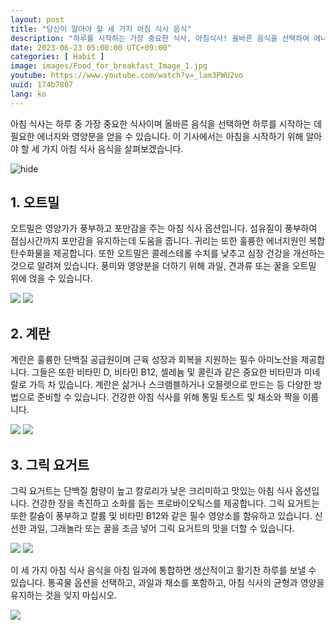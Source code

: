 ```yaml
---
layout: post
title: "당신이 알아야 할 세 가지 아침 식사 음식"
description: "하루를 시작하는 가장 중요한 식사, 아침식사! 올바른 음식을 선택하여 에너지와 영양분을 충전해보세요. 오트밀의 포만감과 심장 건강 개선, 계란의 단백질 공급과 영양소 풍부함, 그리고 그릭 요거트의 칼슘이 풍부한 건강한 아침 식사를 소개합니다. 통곡물, 과일, 채소와 함께 아침 식사의 균형을 잡아보세요. 건강하고 생산적인 하루를 위한 첫 걸음! #아침 #건강식 #건강한아침식사 #영양가있는음식 #건강한아침 #오트밀아침 #계란아침 #그릭요거트아침 #아침식사팁 #건강한아침식사팁 #생산적인하루"
date: 2023-06-23 05:00:00 UTC+09:00"
categories: [ Habit ]
image: images/Food_for_breakfast_Image_1.jpg
youtube: https://www.youtube.com/watch?v=_lam3PWU2vo
uuid: 174b7807
lang: ko
---
```


아침 식사는 하루 중 가장 중요한 식사이며 올바른 음식을 선택하면 하루를 시작하는 데 필요한 에너지와 영양분을 얻을 수 있습니다. 이 기사에서는 아침을 시작하기 위해 알아야 할 세 가지 아침 식사 음식을 살펴보겠습니다.

![hide](images/Food_for_breakfast_Image_1.jpg)


## 1. 오트밀
오트밀은 영양가가 풍부하고 포만감을 주는 아침 식사 옵션입니다. 섬유질이 풍부하여 점심시간까지 포만감을 유지하는데 도움을 줍니다. 귀리는 또한 훌륭한 에너지원인 복합 탄수화물을 제공합니다. 또한 오트밀은 콜레스테롤 수치를 낮추고 심장 건강을 개선하는 것으로 알려져 있습니다. 풍미와 영양분을 더하기 위해 과일, 견과류 또는 꿀을 오트밀 위에 얹을 수 있습니다.

![](images/oatmeal_Image_1.jpg)
![](images/oatmeal_Image_2.jpg)


## 2. 계란
계란은 훌륭한 단백질 공급원이며 근육 성장과 회복을 지원하는 필수 아미노산을 제공합니다. 그들은 또한 비타민 D, 비타민 B12, 셀레늄 및 콜린과 같은 중요한 비타민과 미네랄로 가득 차 있습니다. 계란은 삶거나 스크램블하거나 오믈렛으로 만드는 등 다양한 방법으로 준비할 수 있습니다. 건강한 아침 식사를 위해 통밀 토스트 및 채소와 짝을 이룹니다.

![](images/eggs_Image_1.jpg)
![](images/eggs_Image_2.jpg)


## 3. 그릭 요거트
그릭 요거트는 단백질 함량이 높고 칼로리가 낮은 크리미하고 맛있는 아침 식사 옵션입니다. 건강한 장을 촉진하고 소화를 돕는 프로바이오틱스를 제공합니다. 그릭 요거트는 또한 칼슘이 풍부하고 칼륨 및 비타민 B12와 같은 필수 영양소를 함유하고 있습니다. 신선한 과일, 그래놀라 또는 꿀을 조금 넣어 그릭 요거트의 맛을 더할 수 있습니다.

![](images/yogurt_Image_1.jpeg)
![](images/yogurt_Image_2.jpg)




이 세 가지 아침 식사 음식을 아침 일과에 통합하면 생산적이고 활기찬 하루를 보낼 수 있습니다. 통곡물 옵션을 선택하고, 과일과 채소를 포함하고, 아침 식사의 균형과 영양을 유지하는 것을 잊지 마십시오.

![](images/Food_for_breakfast_Image_2.jpg)